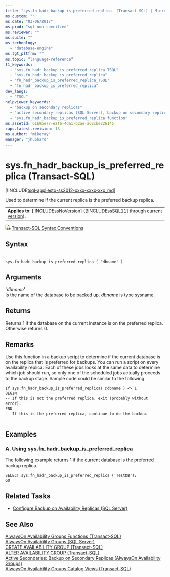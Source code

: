 ```yaml
---
title: "sys.fn_hadr_backup_is_preferred_replica  (Transact-SQL) | Microsoft Docs"
ms.custom: ""
ms.date: "03/06/2017"
ms.prod: "sql-non-specified"
ms.reviewer: ""
ms.suite: ""
ms.technology: 
  - "database-engine"
ms.tgt_pltfrm: ""
ms.topic: "language-reference"
f1_keywords: 
  - "sys.fn_hadr_backup_is_preferred_replica_TSQL"
  - "sys.fn_hadr_backup_is_preferred_replica"
  - "fn_hadr_backup_is_preferred_replica_TSQL"
  - "fn_hadr_backup_is_preferred_replica"
dev_langs: 
  - "TSQL"
helpviewer_keywords: 
  - "backup on secondary replicas"
  - "active secondary replicas [SQL Server], backup on secondary replicas"
  - "sys.fn_hadr_backup_is_preferred_replica function"
ms.assetid: 61b9be77-e2f6-4da1-b2ae-a62cbe226145
caps.latest.revision: 18
ms.author: "mikeray"
manager: "jhubbard"
---
```

# sys.fn_hadr_backup_is_preferred_replica  (Transact-SQL)
[!INCLUDE[tsql-appliesto-ss2012-xxxx-xxxx-xxx_md](../../integration-services/system/stored-procedures/includes/tsql-appliesto-ss2012-xxxx-xxxx-xxx-md.md)]

  Used to determine if the current replica is the preferred backup replica.  
  
||  
|-|  
|**Applies to**: [!INCLUDE[ssNoVersion](../../advanced-analytics/r-services/includes/ssnoversion-md.md)] ([!INCLUDE[ssSQL11](../../analysis-services/includes/sssql11-md.md)] through [current version](http://go.microsoft.com/fwlink/p/?LinkId=299658)).|  
  
 ![Topic link icon](../../database-engine/configure/windows/media/topic-link.gif "Topic link icon") [Transact-SQL Syntax Conventions](../Topic/Transact-SQL%20Syntax%20Conventions%20\(Transact-SQL\).md)  
  
## Syntax  
  
```  
  
sys.fn_hadr_backup_is_preferred_replica ( 'dbname' )  
```  
  
## Arguments  
 '*dbname*'  
 Is the name of the database to be backed up. *dbname* is type sysname.  
  
## Returns  
 Returns 1 if the database on the current instance is on the preferred replica. Otherwise returns 0.  
  
## Remarks  
 Use this function in a backup script to determine if the current database is on the replica that is preferred for backups. You can run a script on every availability replica. Each of these jobs looks at the same data to determine which job should run, so only one of the scheduled jobs actually proceeds to the backup stage. Sample code could be similar to the following.  
  
```  
If sys.fn_hadr_backup_is_preferred_replica( @dbname ) <> 1   
BEGIN  
-- If this is not the preferred replica, exit (probably without error).  
END  
-- If this is the preferred replica, continue to do the backup.  
  
```  
  
## Examples  
  
### A. Using sys.fn_hadr_backup_is_preferred_replica  
 The following example returns 1 if the current database is the preferred backup replica.  
  
```  
SELECT sys.fn_hadr_backup_is_preferred_replica ('TestDB');  
GO  
```  
  
##  <a name="RelatedTasks"></a> Related Tasks  
  
-   [Configure Backup on Availability Replicas &#40;SQL Server&#41;](../../database-engine/availability-groups/windows/configure-backup-on-availability-replicas-sql-server.md)  
  
## See Also  
 [AlwaysOn Availability Groups Functions &#40;Transact-SQL&#41;](../Topic/AlwaysOn%20Availability%20Groups%20Functions%20\(Transact-SQL\).md)   
 [AlwaysOn Availability Groups &#40;SQL Server&#41;](../Topic/AlwaysOn%20Availability%20Groups%20\(SQL%20Server\).md)   
 [CREATE AVAILABILITY GROUP &#40;Transact-SQL&#41;](../../t-sql/statements/create-availability-group-transact-sql.md)   
 [ALTER AVAILABILITY GROUP &#40;Transact-SQL&#41;](../../t-sql/statements/alter-availability-group-transact-sql.md)   
 [Active Secondaries: Backup on Secondary Replicas &#40;AlwaysOn Availability Groups&#41;](../Topic/Active%20Secondaries:%20Backup%20on%20Secondary%20Replicas%20\(AlwaysOn%20Availability%20Groups\).md)   
 [AlwaysOn Availability Groups Catalog Views &#40;Transact-SQL&#41;](../Topic/AlwaysOn%20Availability%20Groups%20Catalog%20Views%20\(Transact-SQL\).md)  
  
  